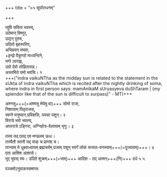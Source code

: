 +++
title = "०५ सूर्याराधनम्"

+++

व्युषि सविता भवस्य्,  
उदेष्यन् विष्णुर्,  
उद्यन् पुरुष,  
उदितो बृहस्पतिर्,  
अभिप्रयन् मघवा,  
+इन्द्रो वैकुण्ठो माध्यन्दिने,  
भगो ऽपराह्ण,  
उग्रो देवो लोहितायन्न्।  
अस्तमिते यमो भवसि। १   
+++("indra vaikuNTha as the midday sun is related to the statement in the sUkta of indra vaikuNTha which is recited after the nightly drinking of soma, where indra in first person says: mamAnIkaM sUryasyeva duShTaram | (my splendor like that of the sun is difficult to surpass)" - MT)+++

अश्नसु+++(=अश्मसु मेघेषु वा)+++ सोमो राजा,  
निशायाम् पितृराजस्,  
स्वप्ने मनुष्यान् प्रविशसि, पयसा पशून्। २   
विरात्रे भवो भवस्य्,  
अपररात्रे ऽङ्गिरा,
अग्निहोत्र-वेलायाम् भृगुः। ३

तस्य तद् एतद् एव मण्डलम् ऊधः।  
तस्यैतौ स्तनौ यद् वाक् च प्राणश् च।  
ताभ्याम् मे धुक्ष्वाध्यायम् ब्रह्मचर्यम् प्रजाम् पशून् स्वर्गं लोकं सजात-वनस्याम्+++(=पूज्यताम्)+++। ४   
एता आशिष आशासे।  
भूर् भुवस् स्वः। उदिते शुक्रम्+++(=भाम्)+++ आदिश - तद् अत्मन्+++(नि)+++ दधे ५  ५   


पञ्चमोऽनुवाकस्समाप्तः 
